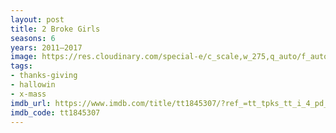 ```yaml
---
layout: post
title: 2 Broke Girls
seasons: 6
years: 2011–2017
image: https://res.cloudinary.com/special-e/c_scale,w_275,q_auto/f_auto/Series%20posters/2_Broke_Girls.png
tags:
- thanks-giving
- hallowin
- x-mass
imdb_url: https://www.imdb.com/title/tt1845307/?ref_=tt_tpks_tt_i_4_pd_tp1_pbr_ic
imdb_code: tt1845307
---
```

